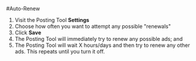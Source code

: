 #Auto-Renew

1. Visit the Posting Tool **Settings**
2. Choose how often you want to attempt any possible "renewals"
3. Click **Save**
4. The Posting Tool will immediately try to renew any possible ads; and
5. The Posting Tool will wait X hours/days and then try to renew any other ads. This repeats until you turn it off.

